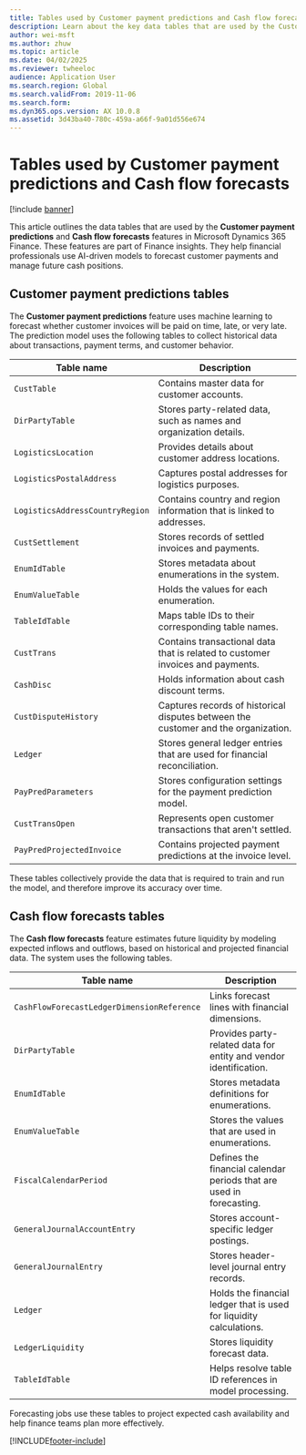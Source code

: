 ```yaml
---
title: Tables used by Customer payment predictions and Cash flow forecasts
description: Learn about the key data tables that are used by the Customer payment predictions and Cash flow forecasts features in Microsoft Dynamics 365 Finance.
author: wei-msft
ms.author: zhuw
ms.topic: article
ms.date: 04/02/2025
ms.reviewer: twheeloc
audience: Application User
ms.search.region: Global
ms.search.validFrom: 2019-11-06
ms.search.form: 
ms.dyn365.ops.version: AX 10.0.8
ms.assetid: 3d43ba40-780c-459a-a66f-9a01d556e674
---
```


# Tables used by Customer payment predictions and Cash flow forecasts

[!include [banner](../includes/banner.md)]

This article outlines the data tables that are used by the **Customer payment predictions** and **Cash flow forecasts** features in Microsoft Dynamics 365 Finance. These features are part of Finance insights. They help financial professionals use AI-driven models to forecast customer payments and manage future cash positions.

## Customer payment predictions tables

The **Customer payment predictions** feature uses machine learning to forecast whether customer invoices will be paid on time, late, or very late. The prediction model uses the following tables to collect historical data about transactions, payment terms, and customer behavior.

| Table name | Description |
|------------|-------------|
| `CustTable` | Contains master data for customer accounts. |
| `DirPartyTable` | Stores party-related data, such as names and organization details. |
| `LogisticsLocation` | Provides details about customer address locations. |
| `LogisticsPostalAddress` | Captures postal addresses for logistics purposes. |
| `LogisticsAddressCountryRegion` | Contains country and region information that is linked to addresses. |
| `CustSettlement` | Stores records of settled invoices and payments. |
| `EnumIdTable` | Stores metadata about enumerations in the system. |
| `EnumValueTable` | Holds the values for each enumeration. |
| `TableIdTable` | Maps table IDs to their corresponding table names. |
| `CustTrans` | Contains transactional data that is related to customer invoices and payments. |
| `CashDisc` | Holds information about cash discount terms. |
| `CustDisputeHistory` | Captures records of historical disputes between the customer and the organization. |
| `Ledger` | Stores general ledger entries that are used for financial reconciliation. |
| `PayPredParameters` | Stores configuration settings for the payment prediction model. |
| `CustTransOpen` | Represents open customer transactions that aren't settled. |
| `PayPredProjectedInvoice` | Contains projected payment predictions at the invoice level. |

These tables collectively provide the data that is required to train and run the model, and therefore improve its accuracy over time.

## Cash flow forecasts tables

The **Cash flow forecasts** feature estimates future liquidity by modeling expected inflows and outflows, based on historical and projected financial data. The system uses the following tables.

| Table name | Description |
|------------|-------------|
| `CashFlowForecastLedgerDimensionReference` | Links forecast lines with financial dimensions. |
| `DirPartyTable` | Provides party-related data for entity and vendor identification. |
| `EnumIdTable` | Stores metadata definitions for enumerations. |
| `EnumValueTable` | Stores the values that are used in enumerations. |
| `FiscalCalendarPeriod` | Defines the financial calendar periods that are used in forecasting. |
| `GeneralJournalAccountEntry` | Stores account-specific ledger postings. |
| `GeneralJournalEntry` | Stores header-level journal entry records. |
| `Ledger` | Holds the financial ledger that is used for liquidity calculations. |
| `LedgerLiquidity` | Stores liquidity forecast data. |
| `TableIdTable` | Helps resolve table ID references in model processing. |

Forecasting jobs use these tables to project expected cash availability and help finance teams plan more effectively.

[!INCLUDE[footer-include](../../includes/footer-banner.md)]
